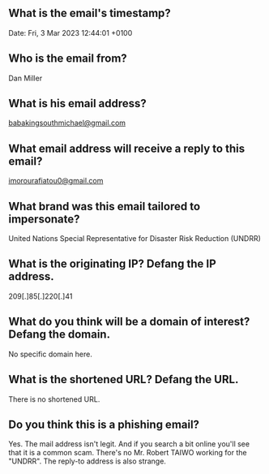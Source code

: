 ## What is the email's timestamp?
Date: Fri, 3 Mar 2023 12:44:01 +0100
## Who is the email from?
Dan Miller
## What is his email address?
babakingsouthmichael@gmail.com
## What email address will receive a reply to this email?
imorourafiatou0@gmail.com
## What brand was this email tailored to impersonate?
United Nations Special Representative for Disaster Risk Reduction (UNDRR)
## What is the originating IP? Defang the IP address.
209[.]85[.]220[.]41
## What do you think will be a domain of interest? Defang the domain.
No specific domain here.
## What is the shortened URL? Defang the URL.
There is no shortened URL.
## Do you think this is a phishing email?
Yes. The mail address isn't legit. And if you search a bit online you'll see that it is a common scam.
There's no Mr. Robert TAIWO working for the "UNDRR". The reply-to address is also strange.
